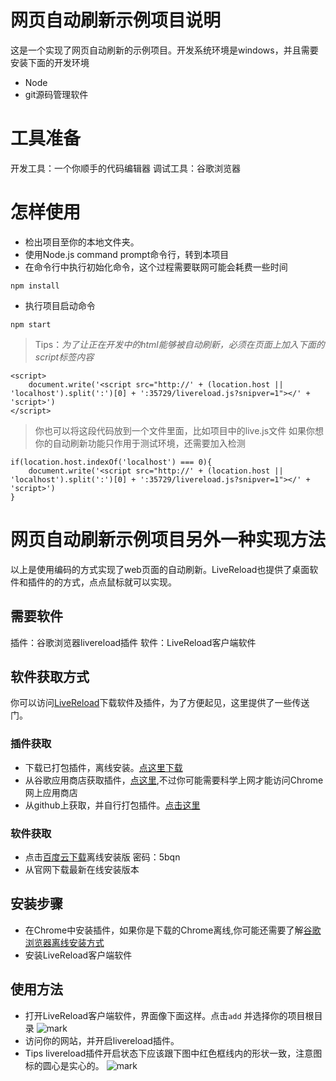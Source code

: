 # 网页自动刷新示例项目说明
这是一个实现了网页自动刷新的示例项目。开发系统环境是windows，并且需要安装下面的开发环境
* Node
* git源码管理软件

# 工具准备
开发工具：一个你顺手的代码编辑器
调试工具：谷歌浏览器

# 怎样使用
* 检出项目至你的本地文件夹。
* 使用Node.js command prompt命令行，转到本项目
* 在命令行中执行初始化命令，这个过程需要联网可能会耗费一些时间
```
npm install
```
* 执行项目启动命令
```
npm start
```

> Tips：_为了让正在开发中的html能够被自动刷新，必须在页面上加入下面的script标签内容_
```
<script>
    document.write('<script src="http://' + (location.host || 'localhost').split(':')[0] + ':35729/livereload.js?snipver=1"></' + 'script>')
</script>
```

> 你也可以将这段代码放到一个文件里面，比如项目中的live.js文件
> 如果你想你的自动刷新功能只作用于测试环境，还需要加入检测
```
if(location.host.indexOf('localhost') === 0){
    document.write('<script src="http://' + (location.host || 'localhost').split(':')[0] + ':35729/livereload.js?snipver=1"></' + 'script>')    
}
```





# 网页自动刷新示例项目另外一种实现方法
以上是使用编码的方式实现了web页面的自动刷新。LiveReload也提供了桌面软件和插件的的方式，点点鼠标就可以实现。
## 需要软件
插件：谷歌浏览器livereload插件
软件：LiveReload客户端软件


## 软件获取方式
你可以访问[LiveReload](http://livereload.com/)下载软件及插件，为了方便起见，这里提供了一些传送门。

### 插件获取
* 下载已打包插件，离线安装。[点这里下载](http://ou3jnsbjg.bkt.clouddn.com/blog/170810/kc3bg9DKKi.crx)
* 从谷歌应用商店获取插件，[点这里](https://chrome.google.com/webstore/detail/livereload/jnihajbhpnppcggbcgedagnkighmdlei),不过你可能需要科学上网才能访问Chrome网上应用商店
* 从github上获取，并自行打包插件。[点击这里](https://github.com/livereload)

### 软件获取
* 点击[百度云下载](http://pan.baidu.com/s/1miFVmas)离线安装版 密码：5bqn
* 从官网下载最新在线安装版本

## 安装步骤
* 在Chrome中安装插件，如果你是下载的Chrome离线,你可能还需要了解[谷歌浏览器离线安装方式](http://chromecj.com/utilities/2014-09/181.html)
* 安装LiveReload客户端软件

## 使用方法
* 打开LiveReload客户端软件，界面像下面这样。点击`add` 并选择你的项目根目录
![mark](http://ou3jnsbjg.bkt.clouddn.com/blog/170810/8ecKaElm1d.png)
* 访问你的网站，并开启livereload插件。
* Tips livereload插件开启状态下应该跟下图中红色框线内的形状一致，注意图标的圆心是实心的。
![mark](http://ou3jnsbjg.bkt.clouddn.com/blog/170810/ddAkFKEjdl.png)

